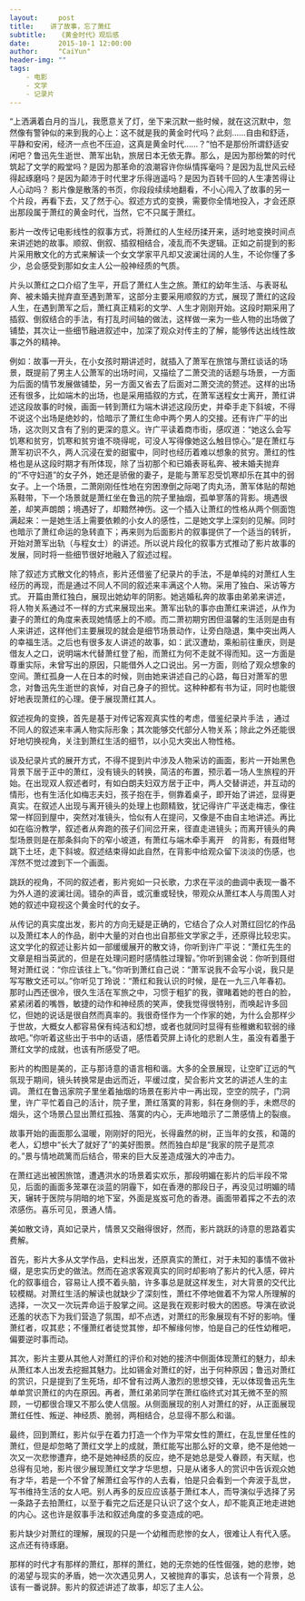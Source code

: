 ```yaml
---
layout:     post
title:    讲了故事，忘了萧红
subtitle:   《黄金时代》观后感
date:       2015-10-1 12:00:00
author:     "CaiYun"
header-img: ""
tags:
    - 电影
    - 文学
    - 记录片
---
```


“上洒满着白月的当儿，我愿意关了灯，坐下来沉默一些时候，就在这沉默中，忽然像有警钟似的来到我的心上：这不就是我的黄金时代吗？此刻......自由和舒适，平静和安闲，经济一点也不压迫，这真是黄金时代......？”怕不是那份所谓舒适安闲吧？鲁迅先生逝世、萧军出轨，旅居日本无依无靠。那么，是因为那纷繁的时代筑起了文学的殿堂吗？是因为那革命的浪潮容许你纵情挥毫吗？是因为乱世风云经得起琢磨吗？是因为颠沛于时代里才乐得逍遥吗？是因为百转千回的人生凄苦得让人心动吗？
影片像是散落的书页，你段段续续地翻看，不小心闯入了故事的另一个片段，再看下去，又了然于心。叙述方式的变换，需要你全情地投入，才会还原出那段属于萧红的黄金时代，当然，它不只属于萧红。

影片一改传记电影线性的叙事方式，将萧红的人生经历揉开来，适时地变换时间点来讲述她的故事。顺叙、倒叙、插叙相结合，凌乱而不失逻辑。正如之前提到的影片采用散文化的方式来解读一个女文学家平凡却又波澜壮阔的人生，不论你懂了多少，总会感受到那如女主人公一般神经质的气质。

片头以萧红之口介绍了生平，开启了萧红人生之旅。萧红的幼年生活、与表哥私奔、被未婚夫抛弃直至遇到萧军，这部分主要采用顺叙的方式，展现了萧红的这段人生，在遇到萧军之后，萧红真正精彩的文学、人生才刚刚开始。这段时期采用了插叙、倒叙结合的手法，有打乱时间轴的做法，这样做一来为一些人物的出场做了铺垫，其次让一些细节融进叙述中，加深了观众对传主的了解，能够传达出线性故事之外的精神。

例如：故事一开头，在小女孩时期讲述时，就插入了萧军在旅馆与萧红谈话的场景，既提前了男主人公萧军的出场时间，又描绘了二萧交流的话题与场景，一方面为后面的情节发展做铺垫，另一方面又省去了后面对二萧交流的赘述。这样的出场还有很多，比如端木的出场，也是采用插叙的方式，在萧军送程女士离开，萧红讲述这段故事的时候，画面一转到萧红为端木讲述这段历史，并牵手走下斜坡，不得不说这个出场是绝妙的，恰暗示了萧红生命中两个男人的交接。还有许广平的出场，这次则又含有了别的更深的意义。许广平读着商市街，感叹道：“她这么会写饥寒和贫穷，饥寒和贫穷谁不晓得呢，可没人写得像她这么触目惊心。”是在萧红与萧军初识不久，两人沉浸在爱的甜蜜中，同时也经历着难以想象的贫穷。萧红的性格也是从这段时期才有所体现，除了当初那个和已婚表哥私奔、被未婚夫抛弃的“不守妇道”的女子外，她还是骄傲的妻子，是能与萧军忍受饥寒却乐在其中的弱女子。上一个场景，二萧刚刚任性地在穷困潦倒之际喝了肉丸汤，萧军体贴的帮她系鞋带，下一个场景就是萧红坐在鲁迅的院子里抽烟，孤单寥落的背影。境遇很差，却笑声朗朗；境遇好了，却黯然神伤。这一个插入让萧红的性格从两个侧面饱满起来：一是她生活上需要依赖的小女人的感性，二是她文学上深刻的见解。同时也暗示了萧红命运的急转直下；再来则为后面影片的叙事提供了一个适当的转折，开始对萧军出轨（与程女士）的讲述。所以说片段化的叙事方式推动了影片故事的发展，同时将一些细节很好地融入了叙述过程。

除了叙述方式散文化的特点，影片还借鉴了纪录片的手法，不是单纯的对萧红人生经历的再现，而是通过不同人不同的叙述来丰满这个人物。采用了独白、采访等方式。
开篇由萧红独白，展现出她幼年的阴影。她逃婚私奔的故事由弟弟来讲述，将人物关系通过不一样的方式来展现出来。萧军出轨的事亦由萧红来讲述，从作为妻子的萧红的角度来表现她情感上的不顺。而二萧初期穷困但温馨的生活则是由有人来讲述，这样他们主要展现的就会是细节场景动作，让旁白隐退，集中突出两人的幸福生活。之后也有很多友人讲述的故事，如：武汉遭劫，乘船前往重庆，则是借友人之口，说明端木代替萧红登了船，而萧红为何不走就不得而知。这一方面是尊重实际，未曾写出的原因，只能借外人之口说出。另一方面，则给了观众想象的空间。萧红孤身一人在日本的时候，则由她来讲述自己的心路，每日对萧军的思念，对鲁迅先生逝世的哀悼，对自己身子的担忧。这种种都有书为证，同时也能很好地表现萧红的心理。便于展现萧红其人。

叙述视角的变换，首先是基于对传记客观真实性的考虑，借鉴纪录片手法 ，通过不同人的叙述来丰满人物实际形象；其次能够交代部分人物关系；除此之外还能很好地切换视角，关注到萧红生活的细节，以小见大突出人物性格。 

谈及纪录片式的展开方式，不得不提到片中涉及人物采访的画面，影片一开始黑色背景下居于正中的萧红，没有镜头的转换，简洁的布置，预示着一场人生旅程的开始。在出现双人叙述者时，有如白朗夫妇双方居于正中，两人交替讲述，并互动的情形，也有生活化如梅志夫妇，孩子抱在手，侧靠着桌子，即开始了讲述，显得更真实。在叙述人出现与离开镜头的处理上也颇精致，犹记得许广平送走梅志，像往常一样回到屋中，突然对准镜头，恰似有人在提问，又像是不由自主地讲述。再比如在临汾教学，叙述者从奔跑的孩子们间岔开来，径直走进镜头；而离开镜头的典型场景则是在那条斜向下的窄小坡道，有萧红与端木牵手离开　的背影，有聂绀弩跳下土坯，走下斜坡。叙述结束得如此自然，在背影中给观众留下淡淡的伤感，也浑然不觉过渡到下一个画面。

跳跃的视角，不同的叙述者，影片宛如一只长歌，力求在平淡的曲调中表现一番不为外人道的波澜壮阔。错杂的声音，或沉重或轻快，带观众从萧红本人与周围人对她的叙述中窥视这个黄金时代的女子。

从传记的真实度出发，影片的方向无疑是正确的，它结合了众人对萧红回忆的作品以及萧红本人的作品，剧中大量的对白也出自那些文学家之手，还原得比较忠实。
这文学化的叙述让影片如一部缓缓展开的散文诗，你听到许广平说：“萧红先生的文章是相当英武的，但是在处理问题时感情胜过理智。”你听到锡金说：你听到聂绀弩对萧红说：“你应该往上飞。”你听到萧红自己说：“萧军说我不会写小说，我只是写写散文还可以。”你听见丁玲说：“萧红和我认识的时候，是在一九三八年春初。那时山西还很冷，很久生活在军旅之中，习惯于粗犷的我，骤睹着她的苍白的脸，紧紧闭着的嘴唇，敏捷的动作和神经质的笑声，使我觉得很特别，而唤起许多回忆，但她的说话是很自然而真率的。我很奇怪作为一个作家的她，为什么会那样少于世故，大概女人都容易保有纯洁和幻想，或者也就同时显得有些稚嫩和软弱的缘故吧。”你听着这些出于书中的话语，感悟着荧屏上诗化的悲剧人生，虽没有着墨于萧红文学的成就，也该有所感受了吧。

影片的构图是美的，正与那诗意的语言相和谐。大多的全景展现，让空旷辽远的气氛现于期间，镜头转换常是由远而近，平缓过度，契合影片文艺的讲述人生的主调。
萧红在鲁迅家院子里坐着抽烟的场景在影片中一再出现，空空的院子，门洞里，许广平忙着自己的活计，院子里，萧红落寞的背影，斜在身侧的手，未燃尽的烟头，这个场景凸显出萧红孤独、落寞的内心，无声地暗示了二萧感情上的裂痕。

故事开始的画面那么温暖，刚刚好的阳光，长得盎然的树，正当年的女孩，和蔼的老人，幻想中“长大了就好了”的美好图景。然而独白却是“我家的院子是荒凉的。”景与情地疏篱而后结合，带来的巨大反差造成强大的冲击力。

在萧红逃出被困旅馆，遭遇洪水的场景着实欢乐，那段明媚在影片的后半段不常见，后面的画面多笼罩在淡蓝的阴霾下，如在香港的那段日子，再没见过明媚的晴天，辗转于医院与阴暗的地下室，外面是岌岌可危的香港。画面带着挥之不去的浓浓感伤。喜乐可见，景通人情。

美如散文诗，真如记录片，情景又交融得很好，然而，影片跳跃的诗意的思路着实费解。

首先，影片大多从文学作品，史料出发，还原真实的萧红，对于未知的事情不做补缀，是忠实历史的做法。然而在追求客观真实的同时却影响了影片的代入感，碎片化的叙事组合，容易让人摸不着头脑，许多事总是就这样发生，对大背景的交代比较模糊。对萧红生活的解读也就缺少了深刻性，萧红不停地做着不为常人所理解的选择，一次又一次玩弄命运于股掌之间。这是我在观影时极大的困惑。导演在欲说还羞的状态下为我们营造了氛围，却不点透，对萧红的形象展现有不好的影响。懂萧红者，叹其悲；不懂萧红者徒觉其惨，却不解缘何惨，怕是自己的任性幼稚吧，偏要逆时事而动。

其次，影片主要从其他人对萧红的评价和对她的接济中侧面体现萧红的魅力，却未从萧红本人出发去挖掘其魅力。比如锡金对萧红的好，出于何种原因；鲁迅对萧红的赏识，只是提到了生死场，却不曾有过两人激烈的思想交锋，无以体现鲁迅先生单单赏识萧红的内在原因。再者，萧红弟弟同学在萧红临终式对其无微不至的照顾，一切都很合理又不那么使人信服。从侧面展现的别人对萧红的好，从正面展现萧红任性、叛逆、神经质、脆弱，两相结合，总显得不那么和谐。

最终，回到萧红，影片似乎在着力打造一个作为平常女性的萧红，在乱世里任性的萧红，但是却忽略了萧红文学上的成就，萧红能写出那么好的文章，绝不是他她一次又一次悲惨遭弃，绝不是她神经质的反应，绝不是她总是受人眷顾，有天赋，也总得有见地，影片很少展现萧红文学才华思想，只是从诸多人的赏识中告诉观众她有才华，若是一个不曾了解萧红会写作的人去看，怕是只会看到一个奔波于乱世，写书维持生活的女人吧。别人再多的反应应该基于萧红本人，而导演似乎选择了另一条路子去拍萧红，以至于看完之后还是只认识了这个女人，却不能真正地走进她的内心。这也许是叙事手法和叙述角度的多变造成的吧。

影片缺少对萧红的理解，展现的只是一个幼稚而悲惨的女人，很难让人有代入感。这点还有待琢磨。

那样的时代才有那样的萧红，那样的萧红，她的无奈她的任性倔强，她的悲惨，她的渴望与现实的矛盾，她一次次遇见男人，又被抛弃的事实，总该有一个背景，总该有一番说辞。影片的叙述讲述了故事，却忘了主人公。
